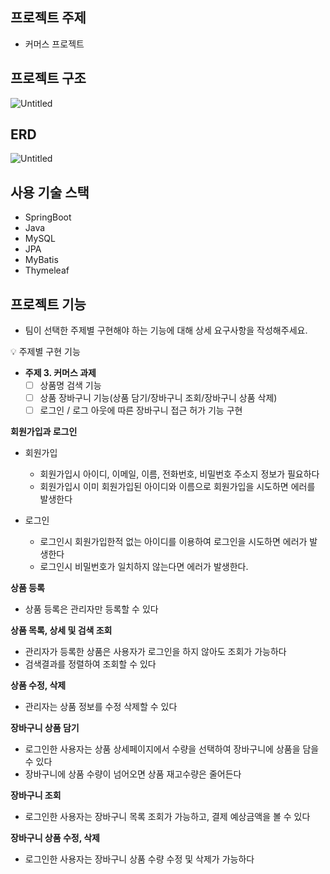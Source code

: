 ## **프로젝트 주제**

- 커머스 프로젝트

## **프로젝트 구조**

![Untitled](https://s3.us-west-2.amazonaws.com/secure.notion-static.com/5fca4247-af53-4fce-82b0-739c888955eb/Untitled.png?X-Amz-Algorithm=AWS4-HMAC-SHA256&X-Amz-Content-Sha256=UNSIGNED-PAYLOAD&X-Amz-Credential=AKIAT73L2G45EIPT3X45%2F20230102%2Fus-west-2%2Fs3%2Faws4_request&X-Amz-Date=20230102T084236Z&X-Amz-Expires=86400&X-Amz-Signature=bf7a7f4dba44fa42ded1e9693ff7d0ef90a2c3a9a163443b820ca2a5563cb58d&X-Amz-SignedHeaders=host&response-content-disposition=filename%3D%22Untitled.png%22&x-id=GetObject)

## ERD

![Untitled](https://s3.us-west-2.amazonaws.com/secure.notion-static.com/1a29b99f-90b6-40fb-9b3d-0c276ec70568/Untitled.jpeg?X-Amz-Algorithm=AWS4-HMAC-SHA256&X-Amz-Content-Sha256=UNSIGNED-PAYLOAD&X-Amz-Credential=AKIAT73L2G45EIPT3X45%2F20230102%2Fus-west-2%2Fs3%2Faws4_request&X-Amz-Date=20230102T084338Z&X-Amz-Expires=86400&X-Amz-Signature=748327c7551049fcac730024cbfc5cc232fb0015633a6c4c28f214c93b7bfc43&X-Amz-SignedHeaders=host&response-content-disposition=filename%3D%22Untitled.jpeg%22&x-id=GetObject)

## 사용 기술 스택

- SpringBoot
- Java
- MySQL
- JPA
- MyBatis
- Thymeleaf

## 프로젝트 기능

- 팀이 선택한 주제별 구현해야 하는 기능에 대해 상세 요구사항을 작성해주세요.

<aside>
💡 주제별 구현 기능

- **주제 3. 커머스 과제**
    - [ ]  상품명 검색 기능
    - [ ]  상품 장바구니 기능(상품 담기/장바구니 조회/장바구니 상품 삭제)
    - [ ]  로그인 / 로그 아웃에 따른 장바구니 접근 허가 기능 구현
</aside>

**회원가입과 로그인**

- 회원가입
    - 회원가입시 아이디, 이메일, 이름, 전화번호, 비밀번호 주소지 정보가 필요하다
    - 회원가입시 이미 회원가입된 아이디와 이름으로 회원가입을 시도하면 에러를 발생한다

- 로그인
    - 로그인시 회원가입한적 없는 아이디를 이용하여 로그인을 시도하면 에러가 발생한다
    - 로그인시 비밀번호가 일치하지 않는다면 에러가 발생한다.

**상품 등록**

- 상품 등록은 관리자만 등록할 수 있다

**상품 목록, 상세 및 검색 조회**

- 관리자가 등록한 상품은 사용자가 로그인을 하지 않아도 조회가 가능하다
- 검색결과를 정렬하여 조회할 수 있다

**상품 수정, 삭제**

- 관리자는 상품 정보를 수정 삭제할 수 있다

**장바구니 상품 담기**

- 로그인한 사용자는 상품 상세페이지에서 수량을 선택하여 장바구니에 상품을 담을 수 있다
- 장바구니에 상품 수량이 넘어오면 상품 재고수량은 줄어든다

**장바구니 조회**

- 로그인한 사용자는 장바구니 목록 조회가 가능하고,  결제 예상금액을 볼 수 있다

**장바구니 상품 수정, 삭제**

- 로그인한 사용자는 장바구니 상품 수량 수정 및 삭제가 가능하다